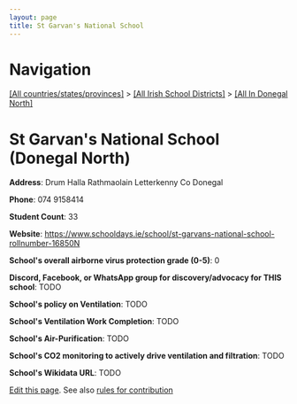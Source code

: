 ```yaml
---
layout: page
title: St Garvan's National School
---
```

# Navigation

[[All countries/states/provinces]](../../..) > [[All Irish School Districts]](../..) > [[All In Donegal North]](..)

# St Garvan's National School (Donegal North)

**Address**: Drum Halla Rathmaolain Letterkenny Co Donegal

**Phone**: 074 9158414

**Student Count**: 33

**Website**: <https://www.schooldays.ie/school/st-garvans-national-school-rollnumber-16850N>

**School's overall airborne virus protection grade (0-5)**: 0

**Discord, Facebook, or WhatsApp group for discovery/advocacy for THIS school**: TODO

**School's policy on Ventilation**: TODO

**School's Ventilation Work Completion**: TODO

**School's Air-Purification**: TODO

**School's CO2 monitoring to actively drive ventilation and filtration**: TODO

**School's Wikidata URL**: TODO


[Edit this page](https://github.com/ventilate-schools/Ireland/edit/main/./Donegal_North/St_Garvan's_National_School.md). See also [rules for contribution](../../../contribution-rules/)